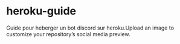 # heroku-guide
Guide pour heberger un bot discord sur heroku.Upload an image to customize your repository’s social media preview. 
